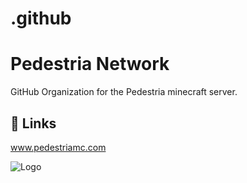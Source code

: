 # .github

# Pedestria Network

GitHub Organization for the Pedestria minecraft server.


## 🔗 Links

www.pedestriamc.com


![Logo](https://wiki.pedestriamc.com/logo.png)
